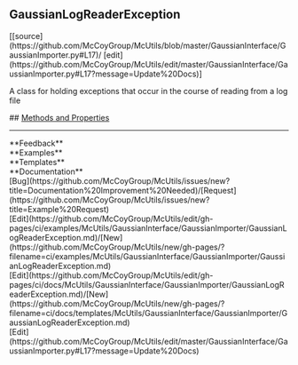 ## <a id="McUtils.GaussianInterface.GaussianImporter.GaussianLogReaderException">GaussianLogReaderException</a> 

<div class="docs-source-link" markdown="1">
[[source](https://github.com/McCoyGroup/McUtils/blob/master/GaussianInterface/GaussianImporter.py#L17)/
[edit](https://github.com/McCoyGroup/McUtils/edit/master/GaussianInterface/GaussianImporter.py#L17?message=Update%20Docs)]
</div>

A class for holding exceptions that occur in the course of reading from a log file







<div class="collapsible-section">
 <div class="collapsible-section collapsible-section-header" markdown="1">
## <a class="collapse-link" data-toggle="collapse" href="#methods" markdown="1"> Methods and Properties</a> <a class="float-right" data-toggle="collapse" href="#methods"><i class="fa fa-chevron-down"></i></a>
 </div>
 <div class="collapsible-section collapsible-section-body collapse show" id="methods" markdown="1">
 

 </div>
</div>












---


<div markdown="1" class="text-secondary">
<div class="container">
  <div class="row">
   <div class="col" markdown="1">
**Feedback**   
</div>
   <div class="col" markdown="1">
**Examples**   
</div>
   <div class="col" markdown="1">
**Templates**   
</div>
   <div class="col" markdown="1">
**Documentation**   
</div>
   <div class="col" markdown="1">
   
</div>
   <div class="col" markdown="1">
   
</div>
   <div class="col" markdown="1">
   
</div>
</div>
  <div class="row">
   <div class="col" markdown="1">
[Bug](https://github.com/McCoyGroup/McUtils/issues/new?title=Documentation%20Improvement%20Needed)/[Request](https://github.com/McCoyGroup/McUtils/issues/new?title=Example%20Request)   
</div>
   <div class="col" markdown="1">
[Edit](https://github.com/McCoyGroup/McUtils/edit/gh-pages/ci/examples/McUtils/GaussianInterface/GaussianImporter/GaussianLogReaderException.md)/[New](https://github.com/McCoyGroup/McUtils/new/gh-pages/?filename=ci/examples/McUtils/GaussianInterface/GaussianImporter/GaussianLogReaderException.md)   
</div>
   <div class="col" markdown="1">
[Edit](https://github.com/McCoyGroup/McUtils/edit/gh-pages/ci/docs/McUtils/GaussianInterface/GaussianImporter/GaussianLogReaderException.md)/[New](https://github.com/McCoyGroup/McUtils/new/gh-pages/?filename=ci/docs/templates/McUtils/GaussianInterface/GaussianImporter/GaussianLogReaderException.md)   
</div>
   <div class="col" markdown="1">
[Edit](https://github.com/McCoyGroup/McUtils/edit/master/GaussianInterface/GaussianImporter.py#L17?message=Update%20Docs)   
</div>
   <div class="col" markdown="1">
   
</div>
   <div class="col" markdown="1">
   
</div>
   <div class="col" markdown="1">
   
</div>
</div>
</div>
</div>